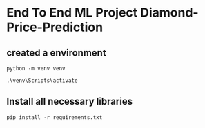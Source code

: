 # End To End ML Project Diamond-Price-Prediction

## created a environment
```
python -m venv venv

.\venv\Scripts\activate
```

## Install all necessary libraries
```
pip install -r requirements.txt
```
